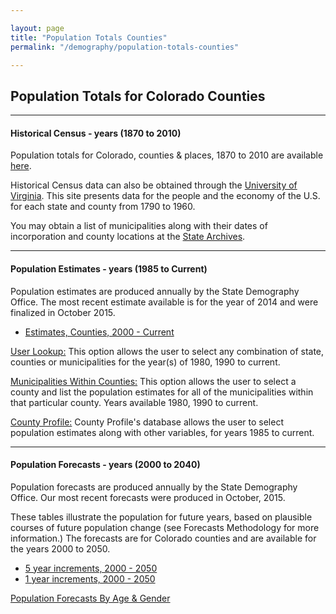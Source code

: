 ```yaml
---

layout: page
title: "Population Totals Counties"
permalink: "/demography/population-totals-counties"

---
```


## Population Totals for Colorado Counties

- - -

#### Historical Census - years (1870 to 2010)

Population totals for Colorado, counties & places, 1870 to 2010 are available [here](https://dola.colorado.gov/demog_webapps/hcp_parameters.jsf).

Historical Census data can also be obtained through the [University of Virginia](http://mapserver.lib.virginia.edu/).  This site presents data for the people and the economy of the U.S. for each state and county from 1790 to 1960. 

You may obtain a list of municipalities along with their dates of incorporation and county locations at the [State Archives](http://www.colorado.gov/dpa/doit/archives/muninc.html).

- - -

#### Population Estimates - years (1985 to Current)

Population estimates are produced annually by the State Demography Office. The most recent estimate available is for the year of 2014 and were finalized in October 2015.

- [Estimates, Counties, 2000 - Current](https://drive.google.com/open?id=0B-vz6H4k4SESRXgwVnVRajkxbDg)

[User Lookup:](https://dola.colorado.gov/demog_webapps/pe_parameters.jsf)
This option allows the user to select any combination of state, counties or municipalities for the year(s) of 1980, 1990 to current.

[Municipalities Within Counties:](https://dola.colorado.gov/demog_webapps/mpe_parameters.jsf)
This option allows the user to select a county and list the population estimates for all of the municipalities within that particular county. Years available 1980, 1990 to current.

[County Profile:](https://dola.colorado.gov/demog_webapps/psc_parameters.jsf)
County Profile's database allows the user to select population estimates along with other variables, for years 1985 to current.

- - -

#### Population Forecasts - years (2000 to 2040)

Population forecasts are produced annually by the State Demography Office. Our most recent forecasts were produced in October, 2015.

These tables illustrate the population for future years, based on plausible courses of future population change (see Forecasts Methodology for more information.) The forecasts are for Colorado counties and are available for the years 2000 to 2050.

- [5 year increments, 2000 - 2050](https://drive.google.com/open?id=0B-vz6H4k4SESV1NLOHZCVXoyVm8&authuser=0)
- [1 year increments, 2000 - 2050](https://drive.google.com/open?id=0B-vz6H4k4SESdkNHSng2VGlEc1k&authuser=0)

[Population Forecasts By Age & Gender](https://dola.colorado.gov/demog_webapps/pag_category.jsf)